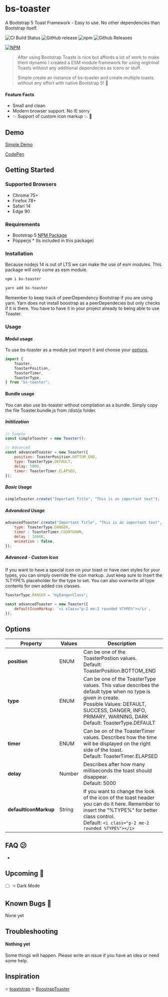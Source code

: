 # bs-toaster

A Bootstrap 5 Toast Framework - Easy to use. No other dependencies than Bootstrap itself.

![CI Build Status](https://github.com/hummal/bs-toaster/actions/workflows/yarn.yml/badge.svg?branch=master)
![GitHub release](https://img.shields.io/github/release/hummal/bs-toaster.svg?style=flat-square)
![npm](https://img.shields.io/npm/dt/bs-toaster.svg?style=flat-square&label=NPM+Downloads)
![Github Releases](https://img.shields.io/github/downloads/hummal/bs-toaster/total.svg?style=flat-square&label=Github+Downloads)

[![NPM](https://nodei.co/npm/bs-toaster.png?downloads=true&downloadRank=true&stars=true)](https://nodei.co/npm/bs-toaster/)

> After using Bootstrap Toasts is nice but affords a lot of work to make them dynamic I created a ESM module framework for using orgininal Toasts without any additional dependecies as icons or stuff.
>
> Simple create an instance of bs-toaster and create multiple toasts without any effort with native Bootstrap 5! :muscle:

#### Feature Facts

-   Small and clean
-   Modern browser support. No IE sorry
-   :boom: Support of custom icon markup :boom: :metal:

## Demo

[Simple Demo](https://hummal.github.io/bs-toaster/examples/simple.html)

[CodePen](https://codepen.io/hummal/pen/RwZOowY)

## Getting Started

### Supported Browsers

-   Chrome 75+
-   Firefox 78+
-   Safari 14
-   Edge 90

### Requirements

-   Bootstrap 5 [NPM Package](https://www.npmjs.com/package/bootstrap)
-   Popperjs \* (Is included in this package)

### Installation

Because nodejs 14 is out of LTS we can make the use of esm modules. This package will only come as esm module.

```bash
npm i bs-toaster
```

```bash
yarn add bs-toaster
```

Remember to keep track of peerDependency Bootstrap if you are using yarn. Yarn does not install boostrap as a peerDependecies but only checks if it is there. You have to have it in your project already to being able to use Toaster.

### Usage

#### Modul usage

To use bs-toaster as a module just import it and choose your [options](#options).

```javascript
import {
    Toaster,
    ToasterPosition,
    ToasterTimer,
    ToasterType,
} from "bs-toaster";
```

#### Bundle usage

You can also use bs-toaster without compilation as a bundle.
Simply copy the file Toaster.bundle.js from /dist/js folder.

##### Initilization

```javascript
// Simple
const simpleToaster = new Toaster();

// Advanced
const advancedToaster = new Toaster({
    position: ToasterPosition.BOTTOM_END,
    type: ToasterType.DEFAULT,
    delay: 5000,
    timer: ToasterTimer.ELAPSED,
});
```

##### Basic Usage

```javascript
simpleToaster.create("Important Title", "This is an important text");
```

##### Advandced Usage

```javascript
advancedToaster.create("Important Title", "This is an important text", {
    type: ToasterType.DANGER,
    timer : ToasterTimer.COUNTDOWN,
    delay : 10000,
    animation : false,
});
```

##### Advanced - Custom Icon

If you want to have a special icon on your toast or have own styles for your types, you can simply override the icon markup. Just keep sure to insert the %TYPE% placeholder for the type to set. You can also overwrite all type contents for own added css classes.

```javascript
ToasterType.DANGER = "myDangerClass";

const advancedToaster = new Toaster({
    defaultIconMarkup: `<i class="p-2 me-2 rounded %TYPE%"></i>`,
});
```

## Options

| Property              | Values | Description                                                                                                                                                                                                                     |
| --------------------- | ------ | ------------------------------------------------------------------------------------------------------------------------------------------------------------------------------------------------------------------------------- |
| **position**          | ENUM   | Can be one of the ToasterPostion values. <br /> Default: ToasterPosition.BOTTOM_END                                                                                                                                             |
| **type**              | ENUM   | Can be one of the ToasterType values. This value describes the default type when no type is given in create. <br /> Possible Values: DEFAULT, SUCCESS, DANGER, INFO, PRIMARY, WARNING, DARK <br /> Default: ToasterType.DEFAULT |
| **timer**             | ENUM   | Can be on of the ToasterTimer values. Describes how the time will be displayed on the right side of the toast. <br />Default: ToasterTimer.ELAPSED                                                                              |
| **delay**             | Number | Describes after how many milliseconds the toast should disappear. <br />Default: 5000                                                                                                                                           |
| **defaultIconMarkup** | String | If you want to change the look of the icon of the toast header you can do it here. Remember to insert the "%TYPE%" for better class control. <br /> Default: `<i class="p-2 me-2 rounded %TYPE%"></i>`                          |

## FAQ :confused:

-

## Upcoming :trumpet:

-   [ ] :star: Dark Mode

## Known Bugs :shit:

None yet

## Troubleshooting

#### Nothing yet

Some things will happen. Please write an issue if you have an idea or need some help.

## Inspiration

:star: [toaststrap](https://github.com/nawafscript/toaststrap)
:star: [BoostrapToaster](https://github.com/PeytonRG/BootstrapToaster)
